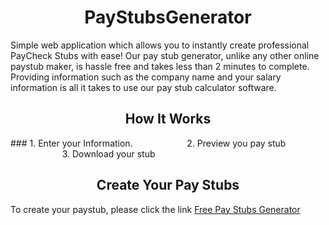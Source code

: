 ### <h1 align="center">PayStubsGenerator</h1> 
Simple web application which allows you to instantly create professional PayCheck Stubs with ease! Our pay stub generator, unlike any other online paystub maker, is hassle free and takes less than 2 minutes to complete. Providing information such as the company name and your salary information is all it takes to use our pay stub calculator software.

<h2 align="center">How It Works</h2> 
### 1. Enter your Information. &nbsp;&nbsp;&nbsp;&nbsp;&nbsp;&nbsp;&nbsp;&nbsp;&nbsp;&nbsp;&nbsp;&nbsp;&nbsp;&nbsp;&nbsp;&nbsp;&nbsp;&nbsp;&nbsp;&nbsp; 2. Preview you pay stub &nbsp;&nbsp;&nbsp;&nbsp;&nbsp;&nbsp;&nbsp;&nbsp;&nbsp;&nbsp;&nbsp;&nbsp;&nbsp;&nbsp;&nbsp;&nbsp;&nbsp;&nbsp;&nbsp;&nbsp; 3. Download your stub



### <h2 align="center">Create Your Pay Stubs </h2>
To create your paystub, please click the link [Free Pay Stubs Generator](http://paystubsgenerator.c1.biz "Free Pay Stubs Generator")
